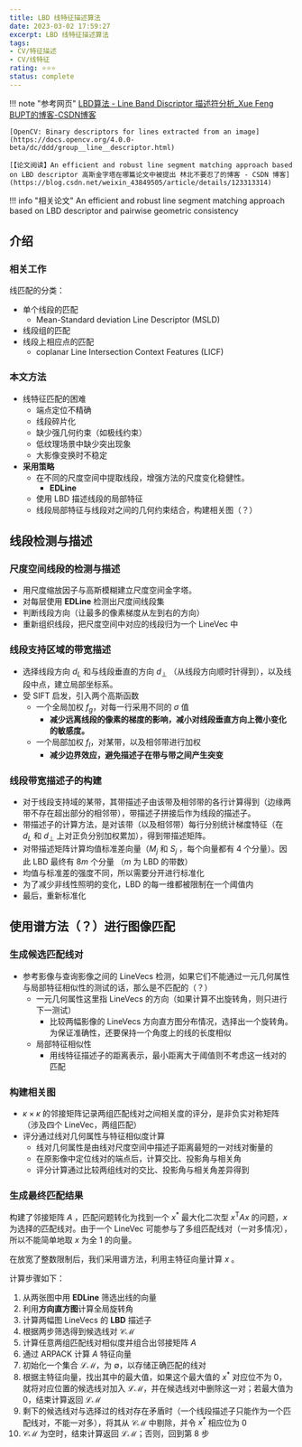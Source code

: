```yaml
---
title: LBD 线特征描述算法
date: 2023-03-02 17:59:27
excerpt: LBD 线特征描述算法
tags: 
- CV/特征描述
- CV/线特征
rating: ⭐⭐⭐
status: complete
---
```


!!! note "参考网页"
    [LBD算法 - Line Band Discriptor 描述符分析\_Xue Feng BUPT的博客-CSDN博客](https://blog.csdn.net/chishuideyu/article/details/78132093)

	[OpenCV: Binary descriptors for lines extracted from an image](https://docs.opencv.org/4.0.0-beta/dc/ddd/group__line__descriptor.html)

	[【论文阅读】An efficient and robust line segment matching approach based on LBD descriptor 高斯金字塔在哪篇论文中被提出 林北不要忍了的博客 - CSDN 博客](https://blog.csdn.net/weixin_43849505/article/details/123313314)

!!! info "相关论文"
	An efficient and robust line segment matching approach based on LBD descriptor and pairwise geometric consistency

## 介绍
### 相关工作
线匹配的分类：

- 单个线段的匹配
	- Mean-Standard deviation Line Descriptor (MSLD)
- 线段组的匹配
- 线段上相应点的匹配
	- coplanar Line Intersection Context Features (LICF)
### 本文方法
- 线特征匹配的困难
	- 端点定位不精确
	- 线段碎片化
	- 缺少强几何约束（如极线约束）
	- 低纹理场景中缺少突出现象
	- 大影像变换时不稳定
- **采用策略**
	- 在不同的尺度空间中提取线段，增强方法的尺度变化稳健性。
		- **EDLine**
	- 使用 LBD 描述线段的局部特征
	- 线段局部特征与线段对之间的几何约束结合，构建相关图（？）
## 线段检测与描述
### 尺度空间线段的检测与描述
- 用尺度缩放因子与高斯模糊建立尺度空间金字塔。
- 对每层使用 **EDLine** 检测出尺度间线段集
- 判断线段方向（让最多的像素梯度从左到右的方向）
- 重新组织线段，把尺度空间中对应的线段归为一个 LineVec 中

### 线段支持区域的带宽描述
- 选择线段方向 $d_L$ 和与线段垂直的方向 $d_{\perp}$ （从线段方向顺时针得到），以及线段中点，建立局部坐标系。
- 受 SIFT 启发，引入两个高斯函数
	- 一个全局加权 $f_g$，对每一行采用不同的 $\sigma$ 值
		- **减少远离线段的像素的梯度的影响，减小对线段垂直方向上微小变化的敏感度。**
	- 一个局部加权 $f_l$，对某带，以及相邻带进行加权
		- **减少边界效应，避免描述子在带与带之间产生突变**

### 线段带宽描述子的构建
- 对于线段支持域的某带，其带描述子由该带及相邻带的各行计算得到（边缘两带不存在超出部分的相邻带），带描述子拼接后作为线段的描述子。
- 带描述子的计算方法，是对该带（以及相邻带）每行分别统计梯度特征（在 $d_L$ 和 $d_{\perp}$ 上对正负分别加权累加），得到带描述矩阵。
- 对带描述矩阵计算均值标准差向量（$M_j$ 和 $S_j$ ，每个向量都有 4 个分量）。因此 LBD 最终有 $8m$ 个分量 （$m$ 为 LBD 的带数）
- 均值与标准差的强度不同，所以需要分开进行标准化
- 为了减少非线性照明的变化，LBD 的每一维都被限制在一个阈值内
- 最后，重新标准化

## 使用谱方法（？）进行图像匹配
### 生成候选匹配线对
- 参考影像与查询影像之间的 LineVecs 检测，如果它们不能通过一元几何属性与局部特征相似性的测试的话，那么是不匹配的（？）
	- 一元几何属性这里指 LineVecs 的方向（如果计算不出旋转角，则只进行下一测试）
		- 比较两幅影像的 LineVecs 方向直方图分布情况，选择出一个旋转角。为保证准确性，还要保持一个角度上的线的长度相似
	- 局部特征相似性
		- 用线特征描述子的距离表示，最小距离大于阈值则不考虑这一线对的匹配
### 构建相关图
- $\kappa\times \kappa$ 的邻接矩阵记录两组匹配线对之间相关度的评分，是非负实对称矩阵（涉及四个 LineVec，两组匹配）
- 评分通过线对几何属性与特征相似度计算
	- 线对几何属性是由线对尺度空间中描述子距离最短的一对线对衡量的
	- 在原影像中定位线对的端点后，计算交比、投影角与相关角
	- 评分计算通过比较两组线对的交比、投影角与相关角差异得到
### 生成最终匹配结果
构建了邻接矩阵 $A$ ，匹配问题转化为找到一个 $x^*$ 最大化二次型 $x^\mathrm{T}Ax$ 的问题，$x$ 为选择的匹配线对。由于一个 LineVec 可能参与了多组匹配线对（一对多情况），所以不能简单地取 $x$ 为全 1 的向量。

在放宽了整数限制后，我们采用谱方法，利用主特征向量计算 $x$ 。

计算步骤如下：

1. 从两张图中用 **EDLine** 筛选出线的向量
2. 利用**方向直方图**计算全局旋转角
3. 计算两幅图 LineVecs 的 **LBD** 描述子
4. 根据两步筛选得到候选线对 $\mathcal{CM}$
5. 计算任意两组匹配线对相似度并组合出邻接矩阵 $A$
6. 通过 ARPACK 计算 $A$ 特征向量
7. 初始化一个集合 $\mathcal{LM}$，为 $\emptyset$，以存储正确匹配的线对
8. 根据主特征向量，找出其中的最大值，如果这个最大值的 $x^*$ 对应位不为 0，就将对应位置的候选线对加入 $\mathcal{LM}$，并在候选线对中删除这一对；若最大值为 0，结束计算返回 $\mathcal{LM}$
9. 剩下的候选线对与选择过的线对存在矛盾时（一个线段描述子只能作为一个匹配线对，不能一对多），将其从 $\mathcal{CM}$ 中剔除，并令 $x^*$ 相应位为 0
10. $\mathcal{CM}$  为空时，结束计算返回 $\mathcal{LM}$；否则，回到第 8 步